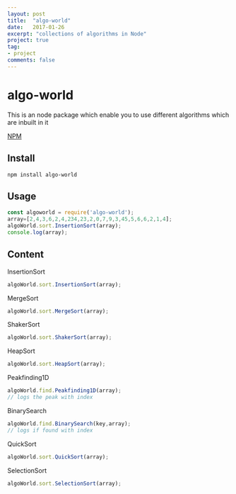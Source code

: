 ```yaml
---
layout: post
title:  "algo-world"
date:   2017-01-26
excerpt: "collections of algorithms in Node"
project: true
tag:
- project
comments: false
---
```

# algo-world

This is an  node package  which enable you to use different algorithms which are inbuilt in it

[NPM](https://www.npmjs.com/package/algo-world)

## Install

```
npm install algo-world
```
## Usage

```javascript
const algoworld = require('algo-world');
array=[2,4,3,6,2,4,234,23,2,0,7,9,3,45,5,6,6,2,1,4];
algoWorld.sort.InsertionSort(array);
console.log(array);
```

## Content
InsertionSort
```javascript
algoWorld.sort.InsertionSort(array);
```
MergeSort
```javascript
algoWorld.sort.MergeSort(array);
```
ShakerSort
```javascript
algoWorld.sort.ShakerSort(array);
```
HeapSort
```javascript
algoWorld.sort.HeapSort(array);
```
Peakfinding1D
```javascript
algoWorld.find.Peakfinding1D(array);
// logs the peak with index
```
BinarySearch
```javascript
algoWorld.find.BinarySearch(key,array);
// logs if found with index
```
QuickSort
```javascript
algoWorld.sort.QuickSort(array);
```
SelectionSort
```javascript
algoWorld.sort.SelectionSort(array);
```
